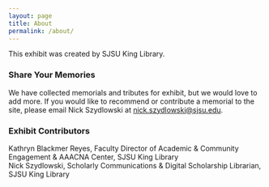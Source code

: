 ```yaml
---
layout: page
title: About
permalink: /about/
---
```

This exhibit was created by SJSU King Library.

### Share Your Memories
We have collected memorials and tributes for exhibit, but we would love to add more. If you would like to recommend or contribute a memorial to the site, please email Nick Szydlowski at [nick.szydlowski@sjsu.edu](mailto:nick.szydlowski@sjsu.edu).


### Exhibit Contributors
Kathryn Blackmer Reyes, Faculty Director of Academic & Community Engagement & AAACNA Center, SJSU King Library  
Nick Szydlowski, Scholarly Communications & Digital Scholarship Librarian, SJSU King Library
